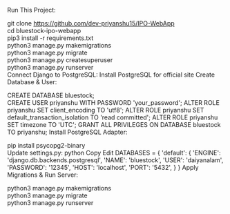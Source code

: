 Run This Project:

git clone https://github.com/dev-priyanshu15/IPO-WebApp  
cd bluestock-ipo-webapp  
pip3 install -r requirements.txt  
python3 manage.py makemigrations  
python3 manage.py migrate  
python3 manage.py createsuperuser  
python3 manage.py runserver  
Connect Django to PostgreSQL:
Install PostgreSQL for official site
Create Database & User:

CREATE DATABASE bluestock;  
CREATE USER priyanshu WITH PASSWORD 'your_password';
ALTER ROLE priyanshu SET client_encoding TO 'utf8';
ALTER ROLE priyanshu SET default_transaction_isolation TO 'read committed';
ALTER ROLE priyanshu SET timezone TO 'UTC';
GRANT ALL PRIVILEGES ON DATABASE bluestock TO priyanshu; 
Install PostgreSQL Adapter:

pip install psycopg2-binary  
Update settings.py:
python
Copy
Edit
DATABASES = {
    'default': {
        'ENGINE': 'django.db.backends.postgresql',
        'NAME': 'bluestock',
        'USER': 'daiyanalam',
        'PASSWORD': '12345',
        'HOST': 'localhost',
        'PORT': '5432',
    }
}
Apply Migrations & Run Server:

python3 manage.py makemigrations  
python3 manage.py migrate  
python3 manage.py runserver  